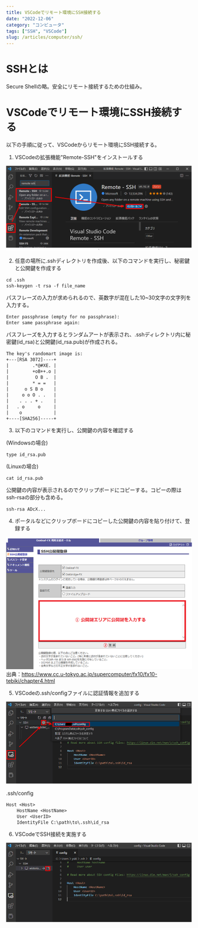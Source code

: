 ```yaml
---
title: VSCodeでリモート環境にSSH接続する
date: "2022-12-06"
category: "コンピュータ"
tags: ["SSH", "VSCode"]
slug: /articles/computer/ssh/
---
```



# SSHとは
Secure Shellの略。安全にリモート接続するための仕組み。

# VSCodeでリモート環境にSSH接続する
以下の手順に従って、VSCodeからリモート環境にSSH接続する。

1. VSCodeの拡張機能"Remote-SSH"をインストールする

![拡張機能のインストール](./extension.png)

2. 任意の場所に.sshディレクトリを作成後、以下のコマンドを実行し、秘密鍵と公開鍵を作成する
```
cd .ssh
ssh-keygen -t rsa -f file_name
```

パスフレーズの入力が求められるので、英数字が混在した10~30文字の文字列を入力する。

```
Enter passphrase (empty for no passphrase):
Enter same passphrase again:
```

パスフレーズを入力するとランダムアートが表示され、.sshディレクトリ内に秘密鍵(id_rsa)と公開鍵(id_rsa.pub)が作成される。

```
The key's randomart image is:
+---[RSA 3072]----+
|         .*@#XE. |
|         +oB++.o |
|          O B .  |
|         * = =   |
|      o S B o    |
|     o o O . .   |
|    . . . + .    |
|   . o     o     |
|    o            |
+----[SHA256]-----+
```

3. 以下のコマンドを実行し、公開鍵の内容を確認する

(Windowsの場合)
```
type id_rsa.pub 
```

(Linuxの場合)
```
cat id_rsa.pub
```

公開鍵の内容が表示されるのでクリップボードにコピーする。コピーの際はssh-rsaの部分も含める。

```
ssh-rsa ADcX...

```

4. ポータルなどにクリップボードにコピーした公開鍵の内容を貼り付けて、登録する

![公開鍵の登録](./portal.png)
出典：https://www.cc.u-tokyo.ac.jp/supercomputer/fx10/fx10-tebiki/chapter4.html

5. VSCodeの.ssh/configファイルに認証情報を追加する

![ssh-configの編集](./sshconfig.png)

.ssh/config
```
Host <Host>
    HostName <HostName>
    User <UserID>
    IdentityFile C:\path\to\.ssh\id_rsa
```

6. VSCodeでSSH接続を実施する

![VSCodeでSSH接続](./remotein.png)
